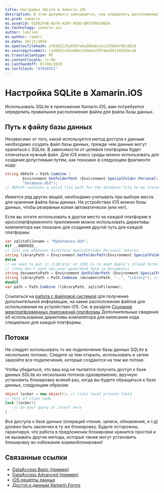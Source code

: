 ```yaml
---
title: Настройка SQLite в Xamarin.iOS
description: В этом документе описывается, как определить расположение для файла базы данных SQLite в приложении Xamarin.iOS. Эти понятия относятся независимо от того, механизм доступа выбранных данных.
ms.prod: xamarin
ms.assetid: E5582F4B-AD74-420F-9E6D-B07CFB420B3A
ms.technology: xamarin-ios
author: lobrien
ms.author: laobri
ms.date: 10/11/2016
ms.openlocfilehash: afb582129a5587e6a386a0ce2c23368af9bcd619
ms.sourcegitcommit: c1d85b2c62ad84c22bdee37874ad30128581bca6
ms.translationtype: MT
ms.contentlocale: ru-RU
ms.lasthandoff: 07/08/2019
ms.locfileid: "67650251"
---
```

# <a name="configuring-sqlite-in-xamarinios"></a>Настройка SQLite в Xamarin.iOS

Использовать SQLite в приложении Xamarin.iOS, вам потребуется определить правильное расположение файла для файла базы данных.

## <a name="database-file-path"></a>Путь к файлу базы данных

Независимо от того, какой используется метод доступа к данным необходимо создать файл базы данных, прежде чем данные могут храниться с SQLite. В зависимости от целевой платформы будет отличаться нужный файл. Для iOS класс среды можно использовать для создания допустимым путем, как показано в следующем фрагменте кода:

```csharp
string dbPath = Path.Combine (
        Environment.GetFolderPath (Environment.SpecialFolder.Personal),
        "database.db3");
// dbPath contains a valid file path for the database file to be stored
```

Имеется ряд других вещей, необходимо учитывать при выборе места для хранения файла базы данных. На устройствах iOS можно базы данных, чтобы резервные копии автоматически (или нет).

Если вы хотите использовать в другое место на каждой платформе в кроссплатформенного приложения можно использовать директивы компилятора как показано для создания другой путь для каждой платформы:

```csharp
var sqliteFilename = "MyDatabase.db3";
#if __ANDROID__
// Just use whatever directory SpecialFolder.Personal returns
string libraryPath = Environment.GetFolderPath(Environment.SpecialFolder.Personal); ;
#else
// we need to put in /Library/ on iOS5.1+ to meet Apple's iCloud terms
// (they don't want non-user-generated data in Documents)
string documentsPath = Environment.GetFolderPath (Environment.SpecialFolder.Personal); // Documents folder
string libraryPath = Path.Combine (documentsPath, "..", "Library"); // Library folder instead
#endif
var path = Path.Combine (libraryPath, sqliteFilename);
```

Ссылаться на [работа с файловой системой](~/ios/app-fundamentals/file-system.md) для получения дополнительной информации, на какие расположения файлов для использования на устройствах iOS. См. в разделе [Создание межплатформенных приложений платформы](~/cross-platform/app-fundamentals/building-cross-platform-applications/index.md) Дополнительные сведения об использовании директивы компилятора для написание кода специально для каждой платформы.

## <a name="threading"></a>Потоки

Не следует использовать то же подключение базы данных SQLite в нескольких потоках. Следите за тем открыть, использовать и затем закройте все подключения, которые создаются на том же потоке.

Чтобы убедиться, что ваш код не пытается получить доступ к базе данных SQLite из нескольких потоков одновременно, вручную установить блокировку всякий раз, когда вы будете обращаться к базе данных, следующим образом:

```csharp
object locker = new object(); // class level private field
// rest of class code
lock (locker){
    // Do your query or insert here
}
```

Все доступа к базе данных (операций чтения, записи, обновления, и т.д) должен быть заключен в ту же блокировку. Будьте осторожны, гарантируя, что работа в предложении блокировки хранится простой и не вызывать другие методы, которые также могут установить блокировку во избежание взаимоблокировки!


## <a name="related-links"></a>Связанные ссылки

- [DataAccess Basic (пример)](https://github.com/xamarin/mobile-samples/tree/master/DataAccess/Basic)
- [DataAccess Advanced (пример)](https://github.com/xamarin/mobile-samples/tree/master/DataAccess/Advanced)
- [iOS рецепты данных](https://github.com/xamarin/recipes/tree/master/Recipes/ios/data/sqlite)
- [Доступ к данным Xamarin.Forms](~/xamarin-forms/data-cloud/data/databases.md)
